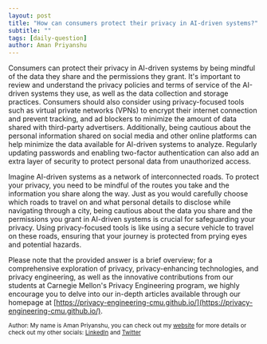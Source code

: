 ```yaml
---
layout: post
title: "How can consumers protect their privacy in AI-driven systems?"
subtitle: ""
tags: [daily-question]
author: Aman Priyanshu
---
```


Consumers can protect their privacy in AI-driven systems by being mindful of the data they share and the permissions they grant. It's important to review and understand the privacy policies and terms of service of the AI-driven systems they use, as well as the data collection and storage practices. Consumers should also consider using privacy-focused tools such as virtual private networks (VPNs) to encrypt their internet connection and prevent tracking, and ad blockers to minimize the amount of data shared with third-party advertisers. Additionally, being cautious about the personal information shared on social media and other online platforms can help minimize the data available for AI-driven systems to analyze. Regularly updating passwords and enabling two-factor authentication can also add an extra layer of security to protect personal data from unauthorized access.

Imagine AI-driven systems as a network of interconnected roads. To protect your privacy, you need to be mindful of the routes you take and the information you share along the way. Just as you would carefully choose which roads to travel on and what personal details to disclose while navigating through a city, being cautious about the data you share and the permissions you grant in AI-driven systems is crucial for safeguarding your privacy. Using privacy-focused tools is like using a secure vehicle to travel on these roads, ensuring that your journey is protected from prying eyes and potential hazards.

Please note that the provided answer is a brief overview; for a comprehensive exploration of privacy, privacy-enhancing technologies, and privacy engineering, as well as the innovative contributions from our students at Carnegie Mellon's Privacy Engineering program, we highly encourage you to delve into our in-depth articles available through our homepage at [https://privacy-engineering-cmu.github.io/](https://privacy-engineering-cmu.github.io/).

<small>Author: My name is Aman Priyanshu, you can check out my [website](https://amanpriyanshu.github.io/) for more details or check out my other socials: [LinkedIn](https://www.linkedin.com/in/aman-priyanshu/) and [Twitter](https://twitter.com/AmanPriyanshu6)</small>
